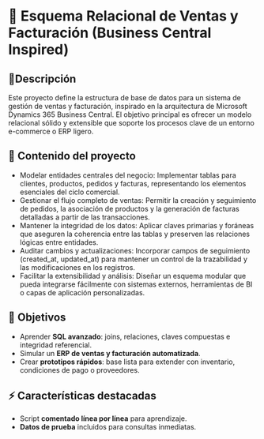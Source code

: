 # 🏪 Esquema Relacional de Ventas y Facturación (Business Central Inspired)

## 🎇Descripción

Este proyecto define la estructura de base de datos para un sistema de gestión de ventas y facturación, inspirado en la arquitectura de Microsoft Dynamics 365 Business Central.
El objetivo principal es ofrecer un modelo relacional sólido y extensible que soporte los procesos clave de un entorno e-commerce o ERP ligero.


## 🛒 Contenido del proyecto

- Modelar entidades centrales del negocio:
Implementar tablas para clientes, productos, pedidos y facturas, representando los elementos esenciales del ciclo comercial.
- Gestionar el flujo completo de ventas:
Permitir la creación y seguimiento de pedidos, la asociación de productos y la generación de facturas detalladas a partir de las transacciones.
- Mantener la integridad de los datos:
Aplicar claves primarias y foráneas que aseguren la coherencia entre las tablas y preserven las relaciones lógicas entre entidades.
- Auditar cambios y actualizaciones:
Incorporar campos de seguimiento (created_at, updated_at) para mantener un control de la trazabilidad y las modificaciones en los registros.
- Facilitar la extensibilidad y análisis:
Diseñar un esquema modular que pueda integrarse fácilmente con sistemas externos, herramientas de BI o capas de aplicación personalizadas.


## 🎯 Objetivos

- Aprender **SQL avanzado**: joins, relaciones, claves compuestas e integridad referencial.  
- Simular un **ERP de ventas y facturación automatizada**.  
- Crear **prototipos rápidos**: base lista para extender con inventario, condiciones de pago o proveedores.


## ⚡ Características destacadas

- Script **comentado línea por línea** para aprendizaje.  
- **Datos de prueba** incluidos para consultas inmediatas.  
